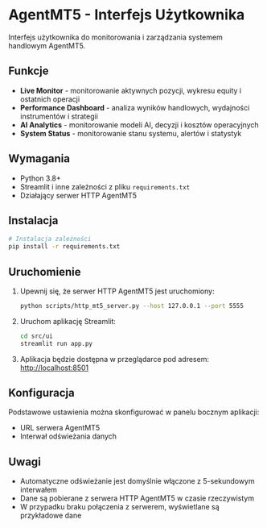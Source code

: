 # AgentMT5 - Interfejs Użytkownika

Interfejs użytkownika do monitorowania i zarządzania systemem handlowym AgentMT5.

## Funkcje

- **Live Monitor** - monitorowanie aktywnych pozycji, wykresu equity i ostatnich operacji
- **Performance Dashboard** - analiza wyników handlowych, wydajności instrumentów i strategii
- **AI Analytics** - monitorowanie modeli AI, decyzji i kosztów operacyjnych
- **System Status** - monitorowanie stanu systemu, alertów i statystyk

## Wymagania

- Python 3.8+
- Streamlit i inne zależności z pliku `requirements.txt`
- Działający serwer HTTP AgentMT5

## Instalacja

```bash
# Instalacja zależności
pip install -r requirements.txt
```

## Uruchomienie

1. Upewnij się, że serwer HTTP AgentMT5 jest uruchomiony:
   ```bash
   python scripts/http_mt5_server.py --host 127.0.0.1 --port 5555
   ```

2. Uruchom aplikację Streamlit:
   ```bash
   cd src/ui
   streamlit run app.py
   ```

3. Aplikacja będzie dostępna w przeglądarce pod adresem: [http://localhost:8501](http://localhost:8501)

## Konfiguracja

Podstawowe ustawienia można skonfigurować w panelu bocznym aplikacji:
- URL serwera AgentMT5
- Interwał odświeżania danych

## Uwagi

- Automatyczne odświeżanie jest domyślnie włączone z 5-sekundowym interwałem
- Dane są pobierane z serwera HTTP AgentMT5 w czasie rzeczywistym
- W przypadku braku połączenia z serwerem, wyświetlane są przykładowe dane 
